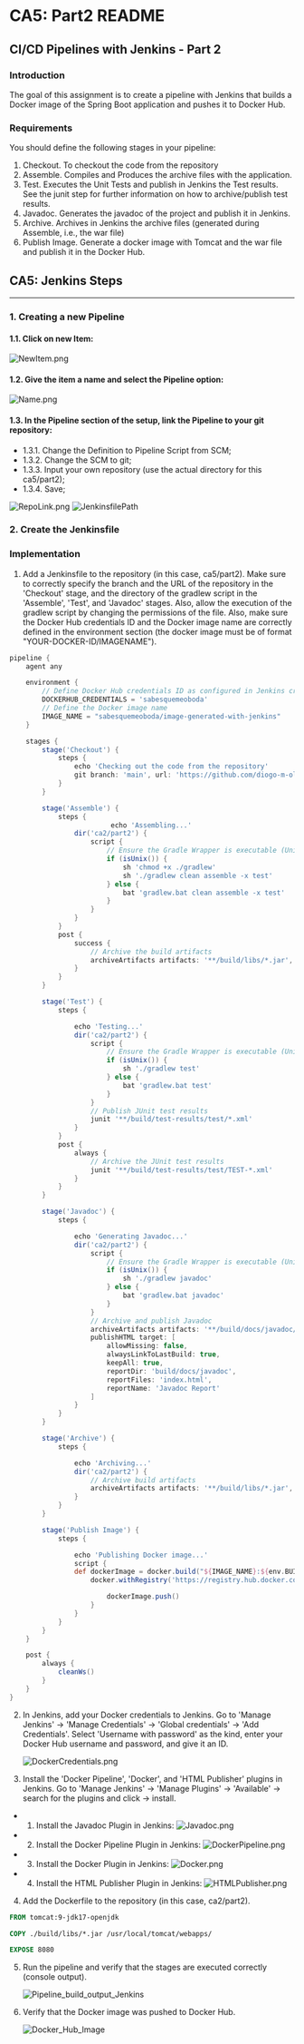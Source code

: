 # CA5: Part2 README

## CI/CD Pipelines with Jenkins - Part 2

### Introduction
The goal of this assignment is to create a pipeline with Jenkins that builds a Docker image of the Spring Boot application and pushes it to Docker Hub.

### Requirements
You should define the following stages in your pipeline:
1. Checkout. To checkout the code from the repository
2. Assemble. Compiles and Produces the archive files with the application.
3. Test. Executes the Unit Tests and publish in Jenkins the Test results. See the junit
   step for further information on how to archive/publish test results.
4. Javadoc. Generates the javadoc of the project and publish it in Jenkins.
5. Archive. Archives in Jenkins the archive files (generated during Assemble, i.e., the war file)
6. Publish Image. Generate a docker image with Tomcat and the war file and publish it
   in the Docker Hub.

## CA5: Jenkins Steps

___

### 1. Creating a new Pipeline

#### 1.1. Click on new Item:

![NewItem.png](images/NewItem.png)

#### 1.2. Give the item a name and select the Pipeline option:

![Name.png](images/GiveName.png)

#### 1.3. In the Pipeline section of the setup, link the Pipeline to your git repository:

- 1.3.1. Change the Definition to Pipeline Script from SCM;
- 1.3.2. Change the SCM to git;
- 1.3.3. Input your own repository (use the actual directory for this ca5/part2);
- 1.3.4. Save;

![RepoLink.png](images/RepoLink.png)
![JenkinsfilePath](images/JekinsfilePath.png)

### 2. Create the Jenkinsfile

### Implementation
1. Add a Jenkinsfile to the repository (in this case, ca5/part2). Make sure to correctly specify the branch
   and the URL of the repository in the 'Checkout' stage, and the directory of the gradlew script in the
   'Assemble', 'Test', and 'Javadoc' stages. Also, allow the execution of the
   gradlew script by changing the permissions of the file.
   Also, make sure the Docker Hub credentials ID and the Docker image name are correctly defined in the environment section
   (the docker image must be of format "YOUR-DOCKER-ID/IMAGENAME").

```groovy
pipeline {
    agent any

    environment {
        // Define Docker Hub credentials ID as configured in Jenkins credentials
        DOCKERHUB_CREDENTIALS = 'sabesquemeoboda'
        // Define the Docker image name
        IMAGE_NAME = "sabesquemeoboda/image-generated-with-jenkins"
    }

    stages {
        stage('Checkout') {
            steps {
                echo 'Checking out the code from the repository'
                git branch: 'main', url: 'https://github.com/diogo-m-oliveira/devops-23-24-JPE-1140500.git'
            }
        }

        stage('Assemble') {
            steps {
                         echo 'Assembling...'
                dir('ca2/part2') {
                    script {
                        // Ensure the Gradle Wrapper is executable (Unix) or available (Windows)
                        if (isUnix()) {
                            sh 'chmod +x ./gradlew'
                            sh './gradlew clean assemble -x test'
                        } else {
                            bat 'gradlew.bat clean assemble -x test'
                        }
                    }
                }
            }
            post {
                success {
                    // Archive the build artifacts
                    archiveArtifacts artifacts: '**/build/libs/*.jar', allowEmptyArchive: true
                }
            }
        }

        stage('Test') {
            steps {

                echo 'Testing...'
                dir('ca2/part2') {
                    script {
                        // Ensure the Gradle Wrapper is executable (Unix) or available (Windows)
                        if (isUnix()) {
                            sh './gradlew test'
                        } else {
                            bat 'gradlew.bat test'
                        }
                    }
                    // Publish JUnit test results
                    junit '**/build/test-results/test/*.xml'
                }
            }
            post {
                always {
                    // Archive the JUnit test results
                    junit '**/build/test-results/test/TEST-*.xml'
                }
            }
        }

        stage('Javadoc') {
            steps {

                echo 'Generating Javadoc...'
                dir('ca2/part2') {
                    script {
                        // Ensure the Gradle Wrapper is executable (Unix) or available (Windows)
                        if (isUnix()) {
                            sh './gradlew javadoc'
                        } else {
                            bat 'gradlew.bat javadoc'
                        }
                    }
                    // Archive and publish Javadoc
                    archiveArtifacts artifacts: '**/build/docs/javadoc/**', allowEmptyArchive: true
                    publishHTML target: [
                        allowMissing: false,
                        alwaysLinkToLastBuild: true,
                        keepAll: true,
                        reportDir: 'build/docs/javadoc',
                        reportFiles: 'index.html',
                        reportName: 'Javadoc Report'
                    ]
                }
            }
        }

        stage('Archive') {
            steps {

                echo 'Archiving...'
                dir('ca2/part2') {
                    // Archive build artifacts
                    archiveArtifacts artifacts: '**/build/libs/*.jar', allowEmptyArchive: true
                }
            }
        }

        stage('Publish Image') {
            steps {

                echo 'Publishing Docker image...'
                script {
                def dockerImage = docker.build("${IMAGE_NAME}:${env.BUILD_NUMBER}", '--progress=plain ca2/part2/')
                    docker.withRegistry('https://registry.hub.docker.com', DOCKERHUB_CREDENTIALS) {

                        dockerImage.push()
                    }
                }
            }
        }
    }

    post {
        always {
            cleanWs()
        }
    }
}
```

2. In Jenkins, add your Docker credentials to Jenkins. Go to 'Manage Jenkins' -> 'Manage Credentials' -> 'Global credentials' -> 'Add Credentials'.
   Select 'Username with password' as the kind, enter your Docker Hub username and password, and give it an ID.

    ![DockerCredentials.png](images/DockerCredentials.png)

3. Install the 'Docker Pipeline', 'Docker', and 'HTML Publisher' plugins in Jenkins.
   Go to 'Manage Jenkins' -> 'Manage Plugins' -> 'Available' -> search for the plugins and click -> install.

- 1. Install the Javadoc Plugin in Jenkins:
     ![Javadoc.png](images/JavodocPlugin.png)

- 2. Install the Docker Pipeline Plugin in Jenkins:
     ![DockerPipeline.png](images/DockerPipeline.png)

- 3. Install the Docker Plugin in Jenkins:
     ![Docker.png](images/DockerPlugin.png)

- 4. Install the HTML Publisher Plugin in Jenkins:
     ![HTMLPublisher.png](images/HTMLPublisher.png)


4. Add the Dockerfile to the repository (in this case, ca2/part2).
```dockerfile
FROM tomcat:9-jdk17-openjdk

COPY ./build/libs/*.jar /usr/local/tomcat/webapps/

EXPOSE 8080
```

5. Run the pipeline and verify that the stages are executed correctly (console output).

   ![Pipeline_build_output_Jenkins](images/PipelineConsolePart2.png)

6. Verify that the Docker image was pushed to Docker Hub.

   ![Docker_Hub_Image](images/DockerHubImage.png)


